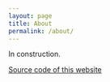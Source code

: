 ```yaml
---
layout: page
title: About
permalink: /about/
---
```


In construction.

[Source code of this website](https://github.com/cdelcroix/cdelcroix.github.io)

